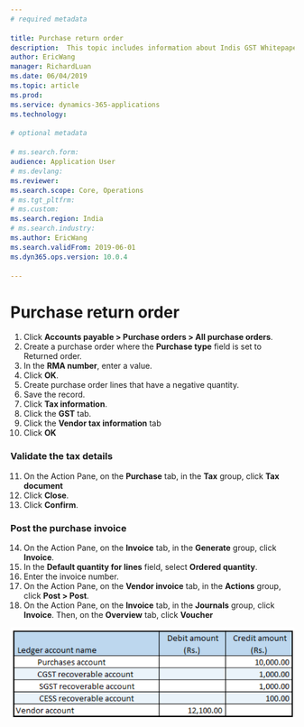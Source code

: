 ```yaml
---
# required metadata

title: Purchase return order
description:  This topic includes information about Indis GST Whitepaper in Microsoft Dynamics 365 for Finance and Operations.
author: EricWang
manager: RichardLuan
ms.date: 06/04/2019
ms.topic: article
ms.prod: 
ms.service: dynamics-365-applications
ms.technology: 

# optional metadata

# ms.search.form: 
audience: Application User
# ms.devlang: 
ms.reviewer: 
ms.search.scope: Core, Operations
# ms.tgt_pltfrm: 
# ms.custom: 
ms.search.region: India
# ms.search.industry: 
ms.author: EricWang
ms.search.validFrom: 2019-06-01
ms.dyn365.ops.version: 10.0.4

---
```


# Purchase return order

1. Click **Accounts payable > Purchase orders > All purchase orders**.
2. Create a purchase order where the **Purchase type** field is set to Returned order.
3. In the **RMA number**, enter a value.
4. Click **OK**.
5. Create purchase order lines that have a negative quantity.
6. Save the record.
7. Click **Tax information**.
8. Click the **GST** tab.
9. Click the **Vendor tax information** tab
10. Click **OK**

### Validate the tax details

11. On the Action Pane, on the **Purchase** tab, in the **Tax** group, click **Tax document**
12. Click **Close**.
13. Click **Confirm**.

### Post the purchase invoice

14. On the Action Pane, on the **Invoice** tab, in the **Generate** group, click **Invoice**.
15. In the **Default quantity for lines** field, select **Ordered quantity**.
16. Enter the invoice number.
17. On the Action Pane, on the **Vendor invoice** tab, in the **Actions** group, click **Post > Post**.
18. On the Action Pane, on the **Invoice** tab, in the **Journals** group, click **Invoice**. Then, on the **Overview** tab, click **Voucher**

![](media/Annotation-2019-05-16-113209.png)



